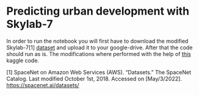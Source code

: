 # Predicting urban development with Skylab-7

In order to run the notebook you will first have to download the modified Skylab-7[1] [dataset](https://drive.google.com/file/d/1dmtpvL9DohrftS6F8crx4zSBfLAh3rwv/view?usp=sharing) and upload it to your google-drive. After that the code should run as is. The modifications where performed with the help of [this](https://www.kaggle.com/datasets/amerii/spacenet-7-multitemporal-urban-development/code) kaggle code. 

[1] SpaceNet on Amazon Web Services (AWS). “Datasets.” The SpaceNet Catalog. Last modified October 1st, 2018. Accessed on [May/3/2022]. https://spacenet.ai/datasets/
